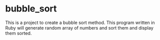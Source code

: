 # bubble_sort
This is a project to create a bubble sort method.
This program written in Ruby will generate random array of numbers and sort them and display them sorted. 
